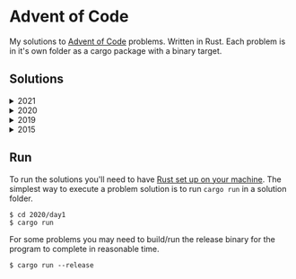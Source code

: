 # Advent of Code

My solutions to [Advent of Code](https://adventofcode.com/) problems. Written in Rust. Each problem is in it's own folder as a cargo package with a binary target.

## Solutions

<!-- INDEX-START -->
<details><summary>2021</summary>
<p>

 - [Day 19](./2021/day19/src/main.rs)
 - [Day 18](./2021/day18/src/main.rs)
 - [Day 17](./2021/day17/src/main.rs)
 - [Day 16](./2021/day16/src/main.rs)
 - [Day 15](./2021/day15/src/main.rs)
 - [Day 14](./2021/day14/src/main.rs)
 - [Day 13](./2021/day13/src/main.rs)
 - [Day 12](./2021/day12/src/main.rs)
 - [Day 11](./2021/day11/src/main.rs)
 - [Day 10](./2021/day10/src/main.rs)
 - [Day 9](./2021/day09/src/main.rs)
 - [Day 8](./2021/day08/src/main.rs)
 - [Day 7](./2021/day07/src/main.rs)
 - [Day 6](./2021/day06/src/main.rs)
 - [Day 5](./2021/day05/src/main.rs)
 - [Day 4](./2021/day04/src/main.rs)
 - [Day 3](./2021/day03/src/main.rs)
 - [Day 2](./2021/day02/src/main.rs)
 - [Day 1](./2021/day01/src/main.rs)

</p>
</details>
<details><summary>2020</summary>
<p>

 - [Day 25](./2020/day25/src/main.rs)
 - [Day 24](./2020/day24/src/main.rs)
 - [Day 23](./2020/day23/src/main.rs)
 - [Day 22](./2020/day22/src/main.rs)
 - [Day 21](./2020/day21/src/main.rs)
 - [Day 20](./2020/day20/src/main.rs)
 - [Day 19](./2020/day19/src/main.rs)
 - [Day 18](./2020/day18/src/main.rs)
 - [Day 17](./2020/day17/src/main.rs)
 - [Day 16](./2020/day16/src/main.rs)
 - [Day 15](./2020/day15/src/main.rs)
 - [Day 14](./2020/day14/src/main.rs)
 - [Day 13](./2020/day13/src/main.rs)
 - [Day 12](./2020/day12/src/main.rs)
 - [Day 11](./2020/day11/src/main.rs)
 - [Day 10](./2020/day10/src/main.rs)
 - [Day 9](./2020/day09/src/main.rs)
 - [Day 8](./2020/day08/src/main.rs)
 - [Day 7](./2020/day07/src/main.rs)
 - [Day 6](./2020/day06/src/main.rs)
 - [Day 5](./2020/day05/src/main.rs)
 - [Day 4](./2020/day04/src/main.rs)
 - [Day 3](./2020/day03/src/main.rs)
 - [Day 2](./2020/day02/src/main.rs)
 - [Day 1](./2020/day01/src/main.rs)

</p>
</details>
<details><summary>2019</summary>
<p>

 - [Day 14](./2019/day14/src/main.rs)
 - [Day 13](./2019/day13/src/main.rs)
 - [Day 12](./2019/day12/src/main.rs)
 - [Day 11](./2019/day11/src/main.rs)
 - [Day 10](./2019/day10/src/main.rs)
 - [Day 9](./2019/day09/src/main.rs)
 - [Day 8](./2019/day08/src/main.rs)
 - [Day 7](./2019/day07/src/main.rs)
 - [Day 6](./2019/day06/src/main.rs)
 - [Day 5](./2019/day05/src/main.rs)
 - [Day 4](./2019/day04/src/main.rs)
 - [Day 3](./2019/day03/src/main.rs)
 - [Day 2](./2019/day02/src/main.rs)
 - [Day 1](./2019/day01/src/main.rs)

</p>
</details>
<details><summary>2015</summary>
<p>

 - [Day 25](./2015/day25/src/main.rs)
 - [Day 18](./2015/day18/src/main.rs)
 - [Day 17](./2015/day17/src/main.rs)
 - [Day 16](./2015/day16/src/main.rs)
 - [Day 15](./2015/day15/src/main.rs)
 - [Day 14](./2015/day14/src/main.rs)
 - [Day 13](./2015/day13/src/main.rs)
 - [Day 12](./2015/day12/src/main.rs)
 - [Day 11](./2015/day11/src/main.rs)
 - [Day 10](./2015/day10/src/main.rs)
 - [Day 9](./2015/day09/src/main.rs)
 - [Day 8](./2015/day08/src/main.rs)
 - [Day 7](./2015/day07/src/main.rs)
 - [Day 6](./2015/day06/src/main.rs)
 - [Day 5](./2015/day05/src/main.rs)
 - [Day 4](./2015/day04/src/main.rs)
 - [Day 3](./2015/day03/src/main.rs)
 - [Day 2](./2015/day02/src/main.rs)
 - [Day 1](./2015/day01/src/main.rs)

</p>
</details>
<!-- INDEX-END -->

## Run

To run the solutions you'll need to have [Rust set up on your machine](https://rustup.rs/). The simplest way to execute a problem solution is to run `cargo run` in a solution folder.

```sh-session
$ cd 2020/day1
$ cargo run
```

For some problems you may need to build/run the release binary for the program to complete in reasonable time.

```sh-session
$ cargo run --release
```
